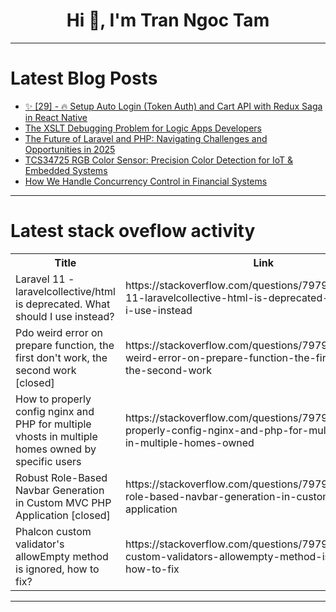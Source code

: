 <h1 align="center">Hi 👋, I'm Tran Ngoc Tam</h1>

---

# Latest Blog Posts 
<!-- BLOG-POST-LIST:START -->
- [✨ [29] - 🔥 Setup Auto Login &lpar;Token Auth&rpar; and Cart API with Redux Saga in React Native](https://dev.to/skipperhoa/29-setup-auto-login-token-auth-and-cart-api-with-redux-saga-in-react-native-1f67)
- [The XSLT Debugging Problem for Logic Apps Developers](https://dev.to/imdj/the-xslt-debugging-problem-for-logic-apps-developers-nba)
- [The Future of Laravel and PHP: Navigating Challenges and Opportunities in 2025](https://dev.to/alnahian2003/the-future-of-laravel-and-php-navigating-challenges-and-opportunities-in-2025-370j)
- [TCS34725 RGB Color Sensor: Precision Color Detection for IoT &amp; Embedded Systems](https://dev.to/graham_ad39d948da72c53e4a/tcs34725-rgb-color-sensor-precision-color-detection-for-iot-embedded-systems-42p2)
- [How We Handle Concurrency Control in Financial Systems](https://dev.to/harry_do/how-we-handle-concurrency-control-in-financial-systems-3cd9)
<!-- BLOG-POST-LIST:END -->

---

# Latest stack oveflow activity
<table>
  <tr><th>Title</th><th>Link</th></tr>
  <!-- STACKOVERFLOW:START --><tr><td>Laravel 11 - laravelcollective/html is deprecated. What should I use instead?</td><td>https://stackoverflow.com/questions/79799376/laravel-11-laravelcollective-html-is-deprecated-what-should-i-use-instead</td></tr><tr><td>Pdo weird error on prepare function, the first don&#39;t work, the second work [closed]</td><td>https://stackoverflow.com/questions/79799313/pdo-weird-error-on-prepare-function-the-first-dont-work-the-second-work</td></tr><tr><td>How to properly config nginx and PHP for multiple vhosts in multiple homes owned by specific users</td><td>https://stackoverflow.com/questions/79799226/how-to-properly-config-nginx-and-php-for-multiple-vhosts-in-multiple-homes-owned</td></tr><tr><td>Robust Role-Based Navbar Generation in Custom MVC PHP Application [closed]</td><td>https://stackoverflow.com/questions/79799100/robust-role-based-navbar-generation-in-custom-mvc-php-application</td></tr><tr><td>Phalcon custom validator&#39;s allowEmpty method is ignored, how to fix?</td><td>https://stackoverflow.com/questions/79799007/phalcon-custom-validators-allowempty-method-is-ignored-how-to-fix</td></tr><!-- STACKOVERFLOW:END -->
</table>

---


